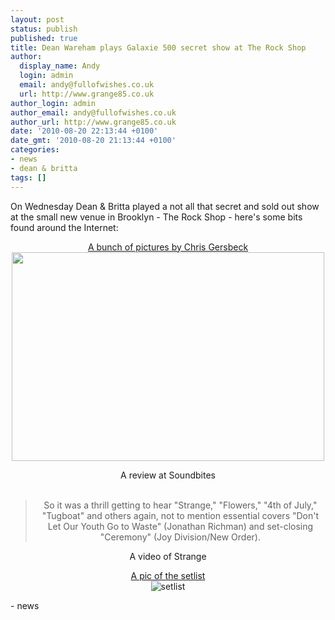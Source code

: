 ```yaml
---
layout: post
status: publish
published: true
title: Dean Wareham plays Galaxie 500 secret show at The Rock Shop
author:
  display_name: Andy
  login: admin
  email: andy@fullofwishes.co.uk
  url: http://www.grange85.co.uk
author_login: admin
author_email: andy@fullofwishes.co.uk
author_url: http://www.grange85.co.uk
date: '2010-08-20 22:13:44 +0100'
date_gmt: '2010-08-20 21:13:44 +0100'
categories:
- news
- dean & britta
tags: []
---
```

<div>On Wednesday Dean &amp; Britta played a not all that secret and sold out show at the small new venue in Brooklyn - The Rock Shop - here&#039;s some bits found around the Internet:
<p />
<div style="text-align: center"><a href="http://www.flickr.com/photos/csgersbeck/sets/72157624759590810/with/4906414595/">A bunch of pictures by Chris Gersbeck</a><br /> <a href="http://www.flickr.com/photos/csgersbeck/4906414595/in/set-72157624759590810/#/"><img src="http://farm5.static.flickr.com/4096/4906414595_1e4b5a01b7.jpg" border="0" height="334" width="500" /></a>
<p /><span class="removed_link" title="http://soundbites.typepad.com/soundbites/2010/08/dean-wareham.html">A review at Soundbites</span><br /> <br />
<blockquote class="gmail_quote">So it was a thrill getting to hear &quot;Strange,&quot; &quot;Flowers,&quot; &quot;4th of July,&quot; &quot;Tugboat&quot; and others again, not to mention essential covers &quot;Don&#039;t Let Our Youth Go to Waste&quot; (Jonathan Richman) and set-closing &quot;Ceremony&quot; (Joy Division/New Order).</p></blockquote>
</div>
<p>
<div style="text-align: center">A video of Strange
<p /> <a href="http://twitter.com/AdamMandel99/status/21583888814">A pic of the setlist</a><br /><img src="http://desmond.yfrog.com/Himg192/scaled.php?tn=0&amp;server=192&amp;filename=vlvo.jpg&amp;xsize=640&amp;ysize=640" alt="setlist" /></div>
- news
</p></div>
